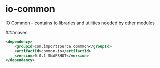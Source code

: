 # io-common
IO Common – contains io libraries and utilities needed by other modules


###maven
```xml
<dependency>
	<groupId>com.importsource.commmon</groupId>
	<artifactId>common-io</artifactId>
	<version>0.0.1-SNAPSHOT</version>
</dependency>
```
